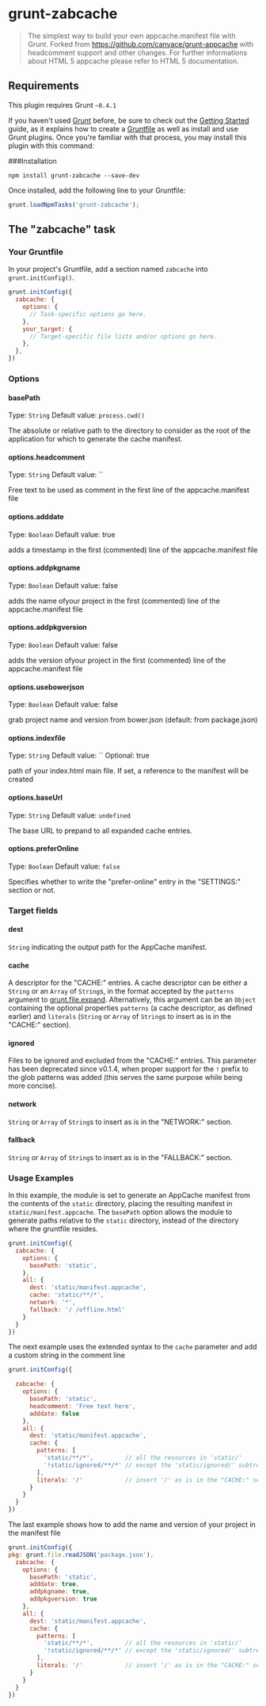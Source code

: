 # grunt-zabcache

> The simplest way to build your own appcache.manifest file with Grunt. Forked from https://github.com/canvace/grunt-appcache with headcomment support and other changes. For further informations about HTML 5 appcache please refer to HTML 5 documentation.

## Requirements
This plugin requires Grunt `~0.4.1`

If you haven't used [Grunt](http://gruntjs.com/) before, be sure to check out the [Getting Started](http://gruntjs.com/getting-started) guide, as it explains how to create a [Gruntfile](http://gruntjs.com/sample-gruntfile) as well as install and use Grunt plugins. Once you're familiar with that process, you may install this plugin with this command:

###Installation
```shell
npm install grunt-zabcache --save-dev
```

Once installed, add the following line to your Gruntfile:

```js
grunt.loadNpmTasks('grunt-zabcache');
```

## The "zabcache" task

### Your Gruntfile
In your project's Gruntfile, add a section named `zabcache` into `grunt.initConfig()`.

```js
grunt.initConfig({
  zabcache: {
    options: {
      // Task-specific options go here.
    },
    your_target: {
      // Target-specific file lists and/or options go here.
    },
  },
})
```

### Options

#### basePath
Type: `String`
Default value: `process.cwd()`

The absolute or relative path to the directory to consider as the root of the application for which to generate the cache manifest.

#### options.headcomment
Type: `String`
Default value: ``

Free text to be used as comment in the first line of the appcache.manifest file

#### options.adddate
Type: `Boolean`
Default value: true

adds a timestamp in the first (commented) line of the appcache.manifest file

#### options.addpkgname
Type: `Boolean`
Default value: false

adds the name ofyour project in the first (commented) line of the appcache.manifest file

#### options.addpkgversion
Type: `Boolean`
Default value: false

adds the version ofyour project in the first (commented) line of the appcache.manifest file

#### options.usebowerjson
Type: `Boolean`
Default value: false

grab project name and version from bower.json (default: from package.json)

#### options.indexfile
Type: `String`
Default value: ``
Optional: true

path of your index.html main file. If set, a reference to the manifest will be created

#### options.baseUrl
Type: `String`
Default value: `undefined`

The base URL to prepand to all expanded cache entries.

#### options.preferOnline
Type: `Boolean`
Default value: `false`

Specifies whether to write the "prefer-online" entry in the "SETTINGS:" section or not. 

### Target fields

#### dest

`String` indicating the output path for the AppCache manifest.

#### cache

A descriptor for the "CACHE:" entries. A cache descriptor can be either a `String` or an `Array` of `String`s, in the format accepted by the `patterns` argument to [grunt.file.expand](http://gruntjs.com/api/grunt.file#grunt.file.expand).
Alternatively, this argument can be an `Object` containing the optional properties `patterns` (a cache descriptor, as defined earlier) and `literals` (`String` or `Array` of `String`s to insert as is in the "CACHE:" section).

#### ignored

Files to be ignored and excluded from the "CACHE:" entries. This parameter has been deprecated since v0.1.4, when proper support for the `!` prefix to the glob patterns was added (this serves the same purpose while being more concise).

#### network

`String` or `Array` of `String`s to insert as is in the "NETWORK:" section.

#### fallback

`String` or `Array` of `String`s to insert as is in the "FALLBACK:" section.

### Usage Examples

In this example, the module is set to generate an AppCache manifest from the contents of the `static` directory, placing the resulting manifest in `static/manifest.appcache`. The `basePath` option allows the module to generate paths relative to the `static` directory, instead of the directory where the gruntfile resides.

```js
grunt.initConfig({
  zabcache: {
    options: {
      basePath: 'static',
    },
    all: {
      dest: 'static/manifest.appcache',
      cache: 'static/**/*',
      network: '*',
      fallback: '/ /offline.html'
    }
  }
})
```

The next example uses the extended syntax to the `cache` parameter and add a custom string in the comment line 

```js
grunt.initConfig({

  zabcache: {
    options: {
      basePath: 'static',
      headcomment: 'Free text here',
      adddate: false
    },
    all: {
      dest: 'static/manifest.appcache',
      cache: {
        patterns: [
          'static/**/*',         // all the resources in 'static/'
          '!static/ignored/**/*' // except the 'static/ignored/' subtree
        ],
        literals: '/'            // insert '/' as is in the "CACHE:" section
      }
    }
  }
})
```
The last example shows how to add the name and version of your project in the manifest file 

```js
grunt.initConfig({
pkg: grunt.file.readJSON('package.json'),
  zabcache: {
    options: {
      basePath: 'static',
      adddate: true,
      addpkgname: true,
      addpkgversion: true
    },
    all: {
      dest: 'static/manifest.appcache',
      cache: {
        patterns: [
          'static/**/*',         // all the resources in 'static/'
          '!static/ignored/**/*' // except the 'static/ignored/' subtree
        ],
        literals: '/'            // insert '/' as is in the "CACHE:" section
      }
    }
  }
})
```
